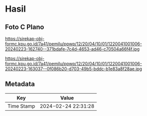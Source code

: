 # Hasil

## Foto C Plano

https://sirekap-obj-formc.kpu.go.id/7a41/pemilu/ppwp/12/20/04/10/01/1220041001006-20240223-162740--371bdafe-7c4d-4653-ad46-c70504a66f4f.jpg

https://sirekap-obj-formc.kpu.go.id/7a41/pemilu/ppwp/12/20/04/10/01/1220041001006-20240223-163037--0f086b20-d703-49b5-bddc-b1e83a8f28ae.jpg


## Metadata

| Key        | Value               |
| ---------- | ------------------- |
| Time Stamp | 2024-02-24 22:31:28 |



